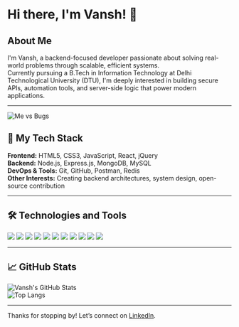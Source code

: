 # Hi there, I'm Vansh! 👋

## About Me

I'm Vansh, a backend-focused developer passionate about solving real-world problems through scalable, efficient systems.  
Currently pursuing a B.Tech in Information Technology at Delhi Technological University (DTU), I'm deeply interested in building secure APIs, automation tools, and server-side logic that power modern applications.

---

![Me vs Bugs](https://yourcdn.com/fight-demo.gif)


## 🧰 My Tech Stack

**Frontend:** HTML5, CSS3, JavaScript, React, jQuery  
**Backend:** Node.js, Express.js, MongoDB, MySQL  
**DevOps & Tools:** Git, GitHub, Postman, Redis  
**Other Interests:** Creating backend architectures, system design, open-source contribution

---

## 🛠️ Technologies and Tools  
<p>
  <img src="https://img.shields.io/badge/HTML5-E34F26?style=for-the-badge&logo=html5&logoColor=white"/>
  <img src="https://img.shields.io/badge/CSS3-1572B6?style=for-the-badge&logo=css3&logoColor=white"/>
  <img src="https://img.shields.io/badge/JavaScript-F7DF1E?style=for-the-badge&logo=javascript&logoColor=black"/>
  <img src="https://img.shields.io/badge/Node.js-339933?style=for-the-badge&logo=node-dot-js&logoColor=white"/>
  <img src="https://img.shields.io/badge/Express.js-000000?style=for-the-badge&logo=express&logoColor=white"/>
  <img src="https://img.shields.io/badge/MongoDB-4EA94B?style=for-the-badge&logo=mongodb&logoColor=white"/>
  <img src="https://img.shields.io/badge/MySQL-4479A1?style=for-the-badge&logo=mysql&logoColor=white"/>
  <img src="https://img.shields.io/badge/Git-F05032?style=for-the-badge&logo=git&logoColor=white"/>
  <img src="https://img.shields.io/badge/GitHub-181717?style=for-the-badge&logo=github&logoColor=white"/>
  <img src="https://img.shields.io/badge/Postman-FF6C37?style=for-the-badge&logo=postman&logoColor=white"/>
  <img src="https://img.shields.io/badge/Redis-DC382D?style=for-the-badge&logo=redis&logoColor=white"/>
</p>

---

## 📈 GitHub Stats

![Vansh's GitHub Stats](https://github-readme-stats.vercel.app/api?username=VanshTheJudged&show_icons=true&theme=tokyonight)  
![Top Langs](https://github-readme-stats.vercel.app/api/top-langs/?username=VanshTheJudged&layout=compact&theme=tokyonight)

---

Thanks for stopping by! Let’s connect on [LinkedIn](https://www.linkedin.com/in/vansh-kumar-a8a196307).

